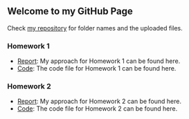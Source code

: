 ## Welcome to my GitHub Page

Check [my repository](https://github.com/BU-IE-582/fall-24-burcucestan-boun) for folder names and the uploaded files.


### Homework 1

* [Report](https://bu-ie-582.github.io/fall-24-burcucestan-boun/files/IE582HW1.html): My approach for Homework 1 can be found here.
* [Code](https://bu-ie-582.github.io/fall-24-burcucestan-boun/files/IE582HW1_code.R): The code file for Homework 1 can be found here.


### Homework 2

* [Report](https://bu-ie-582.github.io/fall-24-burcucestan-boun/files/IE582-HW2.html): My approach for Homework 2 can be found here.
* [Code](https://bu-ie-582.github.io/fall-24-burcucestan-boun/files/IE582_hw2_code.R): The code file for Homework 2 can be found here.

